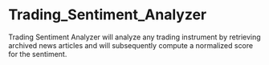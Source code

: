 # Trading_Sentiment_Analyzer
Trading Sentiment Analyzer will analyze any trading instrument by retrieving archived news articles and will subsequently compute a normalized score for the sentiment.
